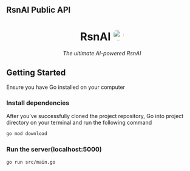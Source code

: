 ## RsnAI Public API

<h1 align="center"><b>RsnAI</b> <img src="https://media.discordapp.net/attachments/1138019229459812364/1206139806439186454/rsn-bot-1.png?size=256" width="28" style="border-radius: 50%; margin-bottom: -5px"></h1>
<p align="center"><i>The ultimate AI-powered RsnAI</i></p>

## Getting Started
Ensure you have Go installed on your computer

### Install dependencies
After you've successfully cloned the project repository, Go into project directory on your terminal and run the following command

```bash
go mod download
```

### Run the server(localhost:5000)

```bash
go run src/main.go
```